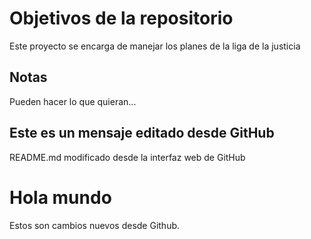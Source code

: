 # Objetivos de la repositorio

Este proyecto se encarga de manejar los planes de la liga de la justicia


## Notas
Pueden hacer lo que quieran...

## Este es un mensaje editado desde GitHub
README.md modificado desde la interfaz web de GitHub

# Hola mundo
Estos son cambios nuevos desde Github.
